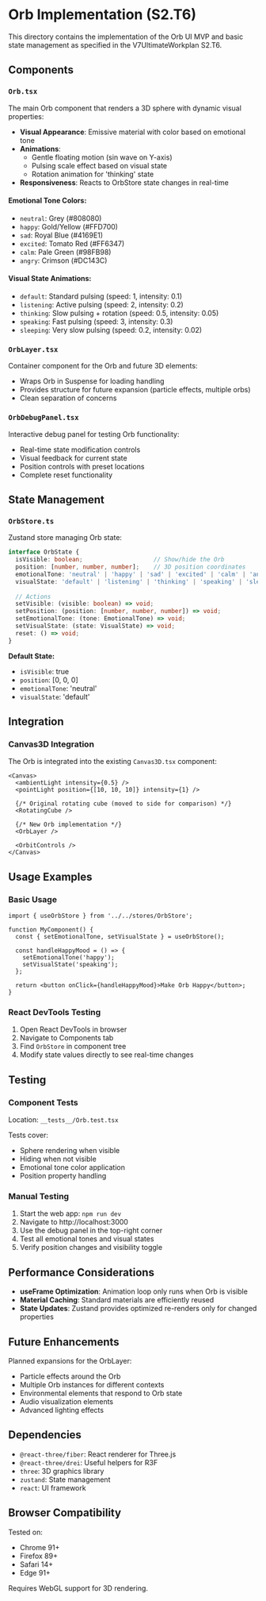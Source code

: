 # Orb Implementation (S2.T6)

This directory contains the implementation of the Orb UI MVP and basic state management as specified in the V7UltimateWorkplan S2.T6.

## Components

### `Orb.tsx`
The main Orb component that renders a 3D sphere with dynamic visual properties:

- **Visual Appearance**: Emissive material with color based on emotional tone
- **Animations**: 
  - Gentle floating motion (sin wave on Y-axis)
  - Pulsing scale effect based on visual state
  - Rotation animation for 'thinking' state
- **Responsiveness**: Reacts to OrbStore state changes in real-time

#### Emotional Tone Colors:
- `neutral`: Grey (#808080)
- `happy`: Gold/Yellow (#FFD700)
- `sad`: Royal Blue (#4169E1)
- `excited`: Tomato Red (#FF6347)
- `calm`: Pale Green (#98FB98)
- `angry`: Crimson (#DC143C)

#### Visual State Animations:
- `default`: Standard pulsing (speed: 1, intensity: 0.1)
- `listening`: Active pulsing (speed: 2, intensity: 0.2)
- `thinking`: Slow pulsing + rotation (speed: 0.5, intensity: 0.05)
- `speaking`: Fast pulsing (speed: 3, intensity: 0.3)
- `sleeping`: Very slow pulsing (speed: 0.2, intensity: 0.02)

### `OrbLayer.tsx`
Container component for the Orb and future 3D elements:

- Wraps Orb in Suspense for loading handling
- Provides structure for future expansion (particle effects, multiple orbs)
- Clean separation of concerns

### `OrbDebugPanel.tsx`
Interactive debug panel for testing Orb functionality:

- Real-time state modification controls
- Visual feedback for current state
- Position controls with preset locations
- Complete reset functionality

## State Management

### `OrbStore.ts`
Zustand store managing Orb state:

```typescript
interface OrbState {
  isVisible: boolean;                    // Show/hide the Orb
  position: [number, number, number];    // 3D position coordinates
  emotionalTone: 'neutral' | 'happy' | 'sad' | 'excited' | 'calm' | 'angry';
  visualState: 'default' | 'listening' | 'thinking' | 'speaking' | 'sleeping';
  
  // Actions
  setVisible: (visible: boolean) => void;
  setPosition: (position: [number, number, number]) => void;
  setEmotionalTone: (tone: EmotionalTone) => void;
  setVisualState: (state: VisualState) => void;
  reset: () => void;
}
```

**Default State:**
- `isVisible`: true
- `position`: [0, 0, 0]
- `emotionalTone`: 'neutral'
- `visualState`: 'default'

## Integration

### Canvas3D Integration
The Orb is integrated into the existing `Canvas3D.tsx` component:

```tsx
<Canvas>
  <ambientLight intensity={0.5} />
  <pointLight position={[10, 10, 10]} intensity={1} />
  
  {/* Original rotating cube (moved to side for comparison) */}
  <RotatingCube />
  
  {/* New Orb implementation */}
  <OrbLayer />
  
  <OrbitControls />
</Canvas>
```

## Usage Examples

### Basic Usage
```tsx
import { useOrbStore } from '../../stores/OrbStore';

function MyComponent() {
  const { setEmotionalTone, setVisualState } = useOrbStore();
  
  const handleHappyMood = () => {
    setEmotionalTone('happy');
    setVisualState('speaking');
  };
  
  return <button onClick={handleHappyMood}>Make Orb Happy</button>;
}
```

### React DevTools Testing
1. Open React DevTools in browser
2. Navigate to Components tab
3. Find `OrbStore` in component tree
4. Modify state values directly to see real-time changes

## Testing

### Component Tests
Location: `__tests__/Orb.test.tsx`

Tests cover:
- Sphere rendering when visible
- Hiding when not visible
- Emotional tone color application
- Position property handling

### Manual Testing
1. Start the web app: `npm run dev`
2. Navigate to http://localhost:3000
3. Use the debug panel in the top-right corner
4. Test all emotional tones and visual states
5. Verify position changes and visibility toggle

## Performance Considerations

- **useFrame Optimization**: Animation loop only runs when Orb is visible
- **Material Caching**: Standard materials are efficiently reused
- **State Updates**: Zustand provides optimized re-renders only for changed properties

## Future Enhancements

Planned expansions for the OrbLayer:
- Particle effects around the Orb
- Multiple Orb instances for different contexts
- Environmental elements that respond to Orb state
- Audio visualization elements
- Advanced lighting effects

## Dependencies

- `@react-three/fiber`: React renderer for Three.js
- `@react-three/drei`: Useful helpers for R3F
- `three`: 3D graphics library
- `zustand`: State management
- `react`: UI framework

## Browser Compatibility

Tested on:
- Chrome 91+
- Firefox 89+
- Safari 14+
- Edge 91+

Requires WebGL support for 3D rendering. 
